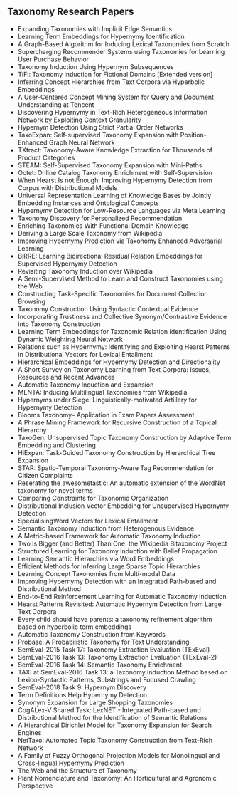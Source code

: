<h2>Taxonomy Research Papers</h2>


<ul>

                             

 <li><a target="_blank" href="https://github.com/manjunath5496/Taxonomy-Research-Papers/blob/master/tax(1).pdf" style="text-decoration:none;">Expanding Taxonomies with Implicit Edge Semantics</a></li>

 <li><a target="_blank" href="https://github.com/manjunath5496/Taxonomy-Research-Papers/blob/master/tax(2).pdf" style="text-decoration:none;">Learning Term Embeddings for Hypernymy Identification</a></li>

<li><a target="_blank" href="https://github.com/manjunath5496/Taxonomy-Research-Papers/blob/master/tax(3).pdf" style="text-decoration:none;">A Graph-Based Algorithm for Inducing
Lexical Taxonomies from Scratch</a></li>
 <li><a target="_blank" href="https://github.com/manjunath5496/Taxonomy-Research-Papers/blob/master/tax(4).pdf" style="text-decoration:none;">Supercharging Recommender Systems using Taxonomies for Learning User Purchase Behavior</a></li>                              
<li><a target="_blank" href="https://github.com/manjunath5496/Taxonomy-Research-Papers/blob/master/tax(5).pdf" style="text-decoration:none;">Taxonomy Induction Using Hypernym Subsequences</a></li>
<li><a target="_blank" href="https://github.com/manjunath5496/Taxonomy-Research-Papers/blob/master/tax(6).pdf" style="text-decoration:none;">TiFi: Taxonomy Induction for Fictional Domains [Extended version]</a></li>
 <li><a target="_blank" href="https://github.com/manjunath5496/Taxonomy-Research-Papers/blob/master/tax(7).pdf" style="text-decoration:none;">Inferring Concept Hierarchies
from Text Corpora via Hyperbolic Embeddings</a></li>

 <li><a target="_blank" href="https://github.com/manjunath5496/Taxonomy-Research-Papers/blob/master/tax(8).pdf" style="text-decoration:none;"> A User-Centered Concept Mining System for Query and Document Understanding at Tencent </a></li>
   <li><a target="_blank" href="https://github.com/manjunath5496/Taxonomy-Research-Papers/blob/master/tax(9).pdf" style="text-decoration:none;">Discovering Hypernymy in Text-Rich Heterogeneous Information Network by Exploiting Context Granularity</a></li>
  
   
 <li><a target="_blank" href="https://github.com/manjunath5496/Taxonomy-Research-Papers/blob/master/tax(10).pdf" style="text-decoration:none;">Hypernym Detection Using Strict Partial Order Networks</a></li>                              
<li><a target="_blank" href="https://github.com/manjunath5496/Taxonomy-Research-Papers/blob/master/tax(11).pdf" style="text-decoration:none;">TaxoExpan: Self-supervised Taxonomy Expansion with Position-Enhanced Graph Neural Network</a></li>
<li><a target="_blank" href="https://github.com/manjunath5496/Taxonomy-Research-Papers/blob/master/tax(12).pdf" style="text-decoration:none;">TXtract: Taxonomy-Aware Knowledge Extraction for Thousands of Product Categories</a></li>
<li><a target="_blank" href="https://github.com/manjunath5496/Taxonomy-Research-Papers/blob/master/tax(13).pdf" style="text-decoration:none;">STEAM: Self-Supervised Taxonomy Expansion with Mini-Paths</a></li>

<li><a target="_blank" href="https://github.com/manjunath5496/Taxonomy-Research-Papers/blob/master/tax(14).pdf" style="text-decoration:none;">Octet: Online Catalog Taxonomy Enrichment with Self-Supervision</a></li>
                              
<li><a target="_blank" href="https://github.com/manjunath5496/Taxonomy-Research-Papers/blob/master/tax(15).pdf" style="text-decoration:none;">When Hearst Is not Enough: Improving Hypernymy Detection from Corpus with Distributional Models</a></li>

<li><a target="_blank" href="https://github.com/manjunath5496/Taxonomy-Research-Papers/blob/master/tax(16).pdf" style="text-decoration:none;">Universal Representation Learning of Knowledge Bases by Jointly Embedding Instances and Ontological Concepts</a></li>

  <li><a target="_blank" href="https://github.com/manjunath5496/Taxonomy-Research-Papers/blob/master/tax(17).pdf" style="text-decoration:none;">Hypernymy Detection for Low-Resource Languages via Meta Learning</a></li>   
  
<li><a target="_blank" href="https://github.com/manjunath5496/Taxonomy-Research-Papers/blob/master/tax(18).pdf" style="text-decoration:none;">Taxonomy Discovery for Personalized Recommendation</a></li> 

  
<li><a target="_blank" href="https://github.com/manjunath5496/Taxonomy-Research-Papers/blob/master/tax(19).pdf" style="text-decoration:none;">Enriching Taxonomies With Functional Domain Knowledge</a></li> 

<li><a target="_blank" href="https://github.com/manjunath5496/Taxonomy-Research-Papers/blob/master/tax(20).pdf" style="text-decoration:none;">Deriving a Large Scale Taxonomy from Wikipedia</a></li>

<li><a target="_blank" href="https://github.com/manjunath5496/Taxonomy-Research-Papers/blob/master/tax(21).pdf" style="text-decoration:none;">Improving Hypernymy Prediction via Taxonomy Enhanced Adversarial Learning</a></li>
<li><a target="_blank" href="https://github.com/manjunath5496/Taxonomy-Research-Papers/blob/master/tax(22).pdf" style="text-decoration:none;">BiRRE: Learning Bidirectional Residual Relation Embeddings for Supervised Hypernymy Detection</a></li> 
 <li><a target="_blank" href="https://github.com/manjunath5496/Taxonomy-Research-Papers/blob/master/tax(23).pdf" style="text-decoration:none;">Revisiting Taxonomy Induction over Wikipedia</a></li> 
 

   <li><a target="_blank" href="https://github.com/manjunath5496/Taxonomy-Research-Papers/blob/master/tax(24).pdf" style="text-decoration:none;">A Semi-Supervised Method to Learn and Construct Taxonomies using the Web</a></li>
 
   <li><a target="_blank" href="https://github.com/manjunath5496/Taxonomy-Research-Papers/blob/master/tax(25).pdf" style="text-decoration:none;">Constructing Task-Specific Taxonomies for Document Collection Browsing</a></li>                              
 <li><a target="_blank" href="https://github.com/manjunath5496/Taxonomy-Research-Papers/blob/master/tax(26).pdf" style="text-decoration:none;">Taxonomy Construction Using Syntactic Contextual Evidence</a></li>
 <li><a target="_blank" href="https://github.com/manjunath5496/Taxonomy-Research-Papers/blob/master/tax(27).pdf" style="text-decoration:none;">Incorporating Trustiness and Collective Synonym/Contrastive Evidence into Taxonomy Construction</a></li>
   
 
   <li><a target="_blank" href="https://github.com/manjunath5496/Taxonomy-Research-Papers/blob/master/tax(28).pdf" style="text-decoration:none;">Learning Term Embeddings for Taxonomic Relation Identification Using Dynamic Weighting Neural Network</a></li>
 
   <li><a target="_blank" href="https://github.com/manjunath5496/Taxonomy-Research-Papers/blob/master/tax(29).pdf" style="text-decoration:none;">Relations such as Hypernymy: Identifying and Exploiting Hearst Patterns in Distributional Vectors for Lexical Entailment</a></li>                              

  <li><a target="_blank" href="https://github.com/manjunath5496/Taxonomy-Research-Papers/blob/master/tax(30).pdf" style="text-decoration:none;">Hierarchical Embeddings for Hypernymy Detection and Directionality</a></li>
 
   <li><a target="_blank" href="https://github.com/manjunath5496/Taxonomy-Research-Papers/blob/master/tax(31).pdf" style="text-decoration:none;">A Short Survey on Taxonomy Learning from Text Corpora: Issues, Resources and Recent Advances</a></li> 
    <li><a target="_blank" href="https://github.com/manjunath5496/Taxonomy-Research-Papers/blob/master/tax(32).pdf" style="text-decoration:none;">Automatic Taxonomy Induction and Expansion</a></li> 

   <li><a target="_blank" href="https://github.com/manjunath5496/Taxonomy-Research-Papers/blob/master/tax(33).pdf" style="text-decoration:none;">MENTA:
Inducing Multilingual Taxonomies from Wikipedia</a></li>                              

  <li><a target="_blank" href="https://github.com/manjunath5496/Taxonomy-Research-Papers/blob/master/tax(34).pdf" style="text-decoration:none;">Hypernyms under Siege:
Linguistically-motivated Artillery for Hypernymy Detection</a></li> 
 
  <li><a target="_blank" href="https://github.com/manjunath5496/Taxonomy-Research-Papers/blob/master/tax(35).pdf" style="text-decoration:none;">Blooms Taxonomy– Application in Exam Papers Assessment</a></li> 

  <li><a target="_blank" href="https://github.com/manjunath5496/Taxonomy-Research-Papers/blob/master/tax(36).pdf" style="text-decoration:none;">A Phrase Mining Framework for Recursive Construction of a Topical Hierarchy</a></li> 
 
<li><a target="_blank" href="https://github.com/manjunath5496/Taxonomy-Research-Papers/blob/master/tax(37).pdf" style="text-decoration:none;">TaxoGen: Unsupervised Topic Taxonomy Construction by Adaptive Term Embedding and Clustering</a></li>
 <li><a target="_blank" href="https://github.com/manjunath5496/Taxonomy-Research-Papers/blob/master/tax(38).pdf" style="text-decoration:none;">HiExpan: Task-Guided Taxonomy Construction by Hierarchical Tree Expansion</a></li>
<li><a target="_blank" href="https://github.com/manjunath5496/Taxonomy-Research-Papers/blob/master/tax(39).pdf" style="text-decoration:none;">STAR: Spatio-Temporal Taxonomy-Aware Tag Recommendation for Citizen Complaints</a></li>
 <li><a target="_blank" href="https://github.com/manjunath5496/Taxonomy-Research-Papers/blob/master/tax(40).pdf" style="text-decoration:none;">Reserating the awesometastic:
An automatic extension of the WordNet taxonomy for novel terms</a></li>                              
<li><a target="_blank" href="https://github.com/manjunath5496/Taxonomy-Research-Papers/blob/master/tax(41).pdf" style="text-decoration:none;">Comparing Constraints for Taxonomic Organization</a></li>
<li><a target="_blank" href="https://github.com/manjunath5496/Taxonomy-Research-Papers/blob/master/tax(42).pdf" style="text-decoration:none;">Distributional Inclusion Vector Embedding for Unsupervised Hypernymy Detection</a></li>
 
  <li><a target="_blank" href="https://github.com/manjunath5496/Taxonomy-Research-Papers/blob/master/tax(43).pdf" style="text-decoration:none;">SpecialisingWord Vectors for Lexical Entailment</a></li>
 <li><a target="_blank" href="https://github.com/manjunath5496/Taxonomy-Research-Papers/blob/master/tax(44).pdf" style="text-decoration:none;">Semantic Taxonomy Induction from Heterogenous Evidence</a></li>
   <li><a target="_blank" href="https://github.com/manjunath5496/Taxonomy-Research-Papers/blob/master/tax(45).pdf" style="text-decoration:none;">A Metric-based Framework for Automatic Taxonomy Induction</a></li>  
   
<li><a target="_blank" href="https://github.com/manjunath5496/Taxonomy-Research-Papers/blob/master/tax(46).pdf" style="text-decoration:none;">Two Is Bigger (and Better) Than One: the Wikipedia Bitaxonomy Project</a></li> 
                             
<li><a target="_blank" href="https://github.com/manjunath5496/Taxonomy-Research-Papers/blob/master/tax(47).pdf" style="text-decoration:none;">Structured Learning for Taxonomy Induction with Belief Propagation</a></li>
<li><a target="_blank" href="https://github.com/manjunath5496/Taxonomy-Research-Papers/blob/master/tax(48).pdf" style="text-decoration:none;">Learning Semantic Hierarchies via Word Embeddings</a></li>

<li><a target="_blank" href="https://github.com/manjunath5496/Taxonomy-Research-Papers/blob/master/tax(49).pdf" style="text-decoration:none;">Efficient Methods for Inferring Large Sparse Topic Hierarchies</a></li>
                              
<li><a target="_blank" href="https://github.com/manjunath5496/Taxonomy-Research-Papers/blob/master/tax(50).pdf" style="text-decoration:none;">Learning Concept Taxonomies from Multi-modal Data</a></li>
<li><a target="_blank" href="https://github.com/manjunath5496/Taxonomy-Research-Papers/blob/master/tax(51).pdf" style="text-decoration:none;">Improving Hypernymy Detection
with an Integrated Path-based and Distributional Method</a></li>
<li><a target="_blank" href="https://github.com/manjunath5496/Taxonomy-Research-Papers/blob/master/tax(52).pdf" style="text-decoration:none;">End-to-End Reinforcement Learning for Automatic Taxonomy Induction</a></li>

<li><a target="_blank" href="https://github.com/manjunath5496/Taxonomy-Research-Papers/blob/master/tax(53).pdf" style="text-decoration:none;">Hearst Patterns Revisited:
Automatic Hypernym Detection from Large Text Corpora</a></li>
 
<li><a target="_blank" href="https://github.com/manjunath5496/Taxonomy-Research-Papers/blob/master/tax(54).pdf" style="text-decoration:none;">Every child should have parents: a taxonomy refinement algorithm based on hyperbolic term embeddings</a></li>

<li><a target="_blank" href="https://github.com/manjunath5496/Taxonomy-Research-Papers/blob/master/tax(55).pdf" style="text-decoration:none;">Automatic Taxonomy Construction from Keywords</a></li>
 
  <li><a target="_blank" href="https://github.com/manjunath5496/Taxonomy-Research-Papers/blob/master/tax(56).pdf" style="text-decoration:none;">Probase: A Probabilistic Taxonomy for Text Understanding </a></li>                              

  <li><a target="_blank" href="https://github.com/manjunath5496/Taxonomy-Research-Papers/blob/master/tax(57).pdf" style="text-decoration:none;">SemEval-2015 Task 17: Taxonomy Extraction Evaluation (TExEval)</a></li>
 
   <li><a target="_blank" href="https://github.com/manjunath5496/Taxonomy-Research-Papers/blob/master/tax(58).pdf" style="text-decoration:none;">SemEval-2016 Task 13: Taxonomy Extraction Evaluation (TExEval-2)</a></li>
    <li><a target="_blank" href="https://github.com/manjunath5496/Taxonomy-Research-Papers/blob/master/tax(59).pdf" style="text-decoration:none;">SemEval-2016 Task 14: Semantic Taxonomy Enrichment</a></li>
 
  <li><a target="_blank" href="https://github.com/manjunath5496/Taxonomy-Research-Papers/blob/master/tax(60).pdf" style="text-decoration:none;">TAXI at SemEval-2016 Task 13: a Taxonomy Induction Method based on Lexico-Syntactic Patterns, Substrings and Focused Crawling </a></li>
 
   <li><a target="_blank" href="https://github.com/manjunath5496/Taxonomy-Research-Papers/blob/master/tax(61).pdf" style="text-decoration:none;">SemEval-2018 Task 9: Hypernym Discovery</a></li>
 
   <li><a target="_blank" href="https://github.com/manjunath5496/Taxonomy-Research-Papers/blob/master/tax(62).pdf" style="text-decoration:none;">Term Definitions Help Hypernymy Detection</a></li>
 
   <li><a target="_blank" href="https://github.com/manjunath5496/Taxonomy-Research-Papers/blob/master/tax(63).pdf" style="text-decoration:none;">Synonym Expansion for Large Shopping Taxonomies</a></li>                              

  <li><a target="_blank" href="https://github.com/manjunath5496/Taxonomy-Research-Papers/blob/master/tax(64).pdf" style="text-decoration:none;">CogALex-V Shared Task:
LexNET - Integrated Path-based and Distributional Method for the Identification of Semantic Relations</a></li>
 
   <li><a target="_blank" href="https://github.com/manjunath5496/Taxonomy-Research-Papers/blob/master/tax(65).pdf" style="text-decoration:none;">A Hierarchical Dirichlet Model for Taxonomy Expansion for Search Engines </a></li> 

   <li><a target="_blank" href="https://github.com/manjunath5496/Taxonomy-Research-Papers/blob/master/tax(66).pdf" style="text-decoration:none;">NetTaxo: Automated Topic Taxonomy Construction from Text-Rich Network</a></li> 
 
   <li><a target="_blank" href="https://github.com/manjunath5496/Taxonomy-Research-Papers/blob/master/tax(67).pdf" style="text-decoration:none;">A Family of Fuzzy Orthogonal Projection Models for Monolingual and Cross-lingual Hypernymy Prediction</a></li>
   
<li><a target="_blank" href="https://github.com/manjunath5496/Taxonomy-Research-Papers/blob/master/tax(68).pdf" style="text-decoration:none;">The Web and the Structure of Taxonomy</a></li> 
 
   <li><a target="_blank" href="https://github.com/manjunath5496/Taxonomy-Research-Papers/blob/master/tax(69).pdf" style="text-decoration:none;">Plant Nomenclature and Taxonomy:
An Horticultural and Agronomic Perspective</a></li>
     
   
   
   

  </ul>
